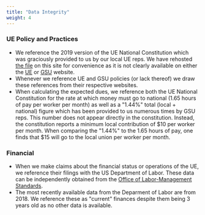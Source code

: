 ```yaml
---
title: "Data Integrity"
weight: 4 
---
```

### UE Policy and Practices 
- We reference the 2019 version of the UE National Constitution which was graciously provided to us by our local UE reps. We have rehosted [the file](/2019_Constitution.pdf) on this site for convenience as it is not clearly available on either the [UE](ueunion.org) or [GSU](mitgsu.org) website.
- Whenever we reference UE and GSU policies (or lack thereof) we draw these references from their respective websites.
- When calculating the expected dues, we reference both the UE National Constitution for the rate at which money must go to national (1.65 hours of pay per worker per month) as well as a "1.44%" total (local + national) figure which has been provided to us numerous times by GSU reps. This number does not appear directly in the constitution. Instead, the constitution reports a minimum local contribution of $10 per worker per month. When comparing the "1.44%" to the 1.65 hours of pay, one finds that $15 will go to the local union per worker per month. 

### Financial
- When we make claims about the financial status or operations of the UE, we reference their filings with the US Department of Labor. These data can be independently obtained from the [Office of Labor-Management Standards](https://olmsapps.dol.gov/olpdr/).
- The most recently available data from the Deparment of Labor are from 2018. We reference these as "current" finances despite them being 3 years old as no other data is available.
